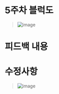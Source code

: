 # 5주차 블럭도
> ![image](https://user-images.githubusercontent.com/103561996/173182524-c59cf91b-dfe6-434e-a7fa-64b794040034.png)

# 피드백 내용

# 수정사항

> ![image](https://user-images.githubusercontent.com/103561996/173182524-c59cf91b-dfe6-434e-a7fa-64b794040034.png)

